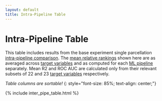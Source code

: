 ```yaml
---
layout: default
title: Intra-Pipeline Table
---
```


# Intra-Pipeline Table

This table includes results from the base experiment single parcellation [intra-pipeline comparison](./by_pipeline#intra-pipeline-comparison).
The [mean relative rankings](./results_intro#mean-rank) shown here are as
averaged across [target variables](./variables.html) and as computed for each [ML pipeline](./ml_pipelines.html) separately. 
Mean R2 and ROC AUC are calculated only from their relevant subsets of 22 and 23 [target variables](./variables.html) respectively.

*Table columns are sortable!*
{: style="font-size: 85%; text-align: center;"}

{% include inter_pipe_table.html %}